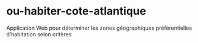 # ou-habiter-cote-atlantique
Application Web pour déterminer les zones géographiques préférentielles d’habitation selon critères
